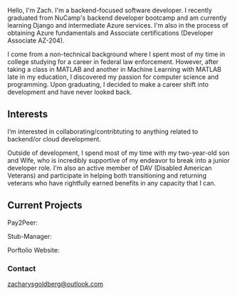 Hello, I'm Zach. I'm a backend-focused software developer. I recently graduated from NuCamp's backend developer bootcamp and am currently learning Django and intermediate Azure services. I'm also in the process of obtaining Azure fundamentals and Associate certifications (Developer Associate AZ-204).

I come from a non-technical background where I spent most of my time in college studying for a career in federal law enforcement. However, after taking a class in MATLAB and another in Machine Learning with MATLAB late in my education, I discovered my passion for computer science and programming. Upon graduating, I decided to make a career shift into development and have never looked back.

## Interests
I’m interested in collaborating/contribtuting to anything related to backend/or cloud development.

Outside of development, I spend most of my time with my two-year-old son and Wife, who is incredibly supportive of my endeavor to break into a junior developer role.
I'm also an active member of DAV (Disabled American Veterans) and participate in helping both transitioning and returning veterans who have rightfully earned benefits in any capacity that I can.

## Current Projects
Pay2Peer:

Stub-Manager:

Porftolio Website:

### Contact
zacharysgoldberg@outlook.com

<!---
zacharysgoldberg/zacharysgoldberg is a ✨ special ✨ repository because its `README.md` (this file) appears on your GitHub profile.
You can click the Preview link to take a look at your changes.
--->
